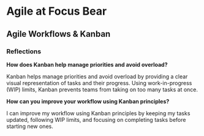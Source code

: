 # Agile at Focus Bear

## Agile Workflows & Kanban

### Reflections
**How does Kanban help manage priorities and avoid overload?**

Kanban helps manage priorities and avoid overload by providing a clear visual representation of tasks and their progress. Using work-in-progress (WIP) limits, Kanban prevents teams from taking on too many tasks at once.

**How can you improve your workflow using Kanban principles?**

I can improve my workflow using Kanban principles by keeping my tasks updated, following WIP limits, and focusing on completing tasks before starting new ones.
